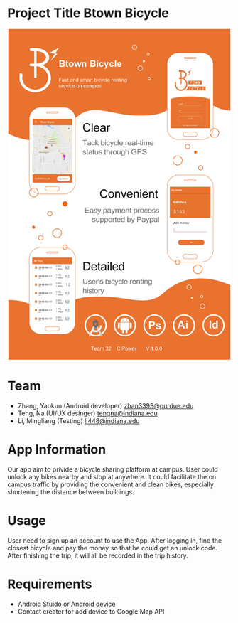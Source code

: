 # Project Title Btown Bicycle
<p align="center">
    <img width="500" height="auto" src="Poster.jpg" alt="Btown Bicycle" />
</p>

# Team
- Zhang, Yaokun (Android developer) zhan3393@purdue.edu
- Teng, Na (UI/UX desinger) tengna@indiana.edu
- Li, Mingliang (Testing) li448@indiana.edu

# App Information
Our app aim to privide a bicycle sharing platform at campus. User could unlock any bikes nearby and stop at anywhere. It could facilitate the on campus traffic by providing the convenient and clean bikes, especially shortening the distance between buildings.

# Usage
User need to sign up an account to use the App. After logging in, find the closest bicycle and pay the money so that he could get an unlock code. After finishing the trip, it will all be recorded in the trip history. 
# Requirements
* Android Stuido or Android device 
* Contact creater for add device to Google Map API